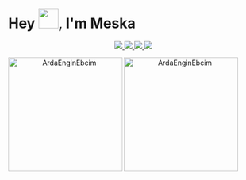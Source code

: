 <h1>Hey <img src="https://media.giphy.com/media/hvRJCLFzcasrR4ia7z/giphy.gif" height="40px" width="40px">, I'm Meska</h1>
<p align="middle">
<a href="https://www.facebook.com/ardaengin.ebcim.1">
<img src="https://img.shields.io/badge/-Facebook-%230d8bf1?style=flat&logo=Facebook&logoColor=white">
</a>
<a href="https://www.instagram.com/ardaengnebcim">
<img src="https://img.shields.io/badge/-Instagram-%23E4405F?style=flat&logo=Instagram&logoColor=white">
</a>
<a href="https://twitter.com/EnginEbcim">
<img src="https://img.shields.io/badge/-Twitter-%231a91da?style=flat&logo=Twitter&logoColor=white">
</a>
<a href="mailto:ardaengnebcim@outlook.com.tr?subject=Hello%20Meska,%20From%20Github">
<img src="https://img.shields.io/badge/-Gmail-%23db483b?style=flat&logo=Gmail&labelColor=red&logoColor=white">
</p>
<div>
<p align="center">
<img align="left" height="230" src="https://github-readme-stats.vercel.app/api?username=ArdaEnginEbcim&theme=onedark" alt="ArdaEnginEbcim"/> 
<img align="left" height="230" src="https://github-readme-stats.vercel.app/api/top-langs/?username=ArdaEnginEbcim&hide=css&theme=nord" alt="ArdaEnginEbcim" />
</p>
</div>
